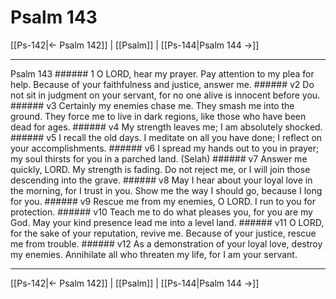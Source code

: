 # Psalm 143

[[Ps-142|← Psalm 142]] | [[Psalm]] | [[Ps-144|Psalm 144 →]]
***

Psalm 143 ###### 1 O LORD, hear my prayer. Pay attention to my plea for help. Because of your faithfulness and justice, answer me. ###### v2 Do not sit in judgment on your servant, for no one alive is innocent before you. ###### v3 Certainly my enemies chase me. They smash me into the ground. They force me to live in dark regions, like those who have been dead for ages. ###### v4 My strength leaves me; I am absolutely shocked. ###### v5 I recall the old days. I meditate on all you have done; I reflect on your accomplishments. ###### v6 I spread my hands out to you in prayer; my soul thirsts for you in a parched land. (Selah) ###### v7 Answer me quickly, LORD. My strength is fading. Do not reject me, or I will join those descending into the grave. ###### v8 May I hear about your loyal love in the morning, for I trust in you. Show me the way I should go, because I long for you. ###### v9 Rescue me from my enemies, O LORD. I run to you for protection. ###### v10 Teach me to do what pleases you, for you are my God. May your kind presence lead me into a level land. ###### v11 O LORD, for the sake of your reputation, revive me. Because of your justice, rescue me from trouble. ###### v12 As a demonstration of your loyal love, destroy my enemies. Annihilate all who threaten my life, for I am your servant.

***
[[Ps-142|← Psalm 142]] | [[Psalm]] | [[Ps-144|Psalm 144 →]]
